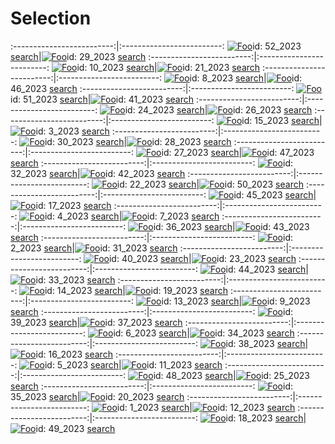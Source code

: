 # Selection

:-------------------------:|:-------------------------:
[![Foo](https://visualcommunicationdesign.github.io/content/2023/52.jpg)](https://visualcommunicationdesign.github.io/content/2023/52.jpg)id: 52_2023 [search](https://www.bing.com/images/search?view=detailv2&iss=sbi&form=SBIVSP&sbisrc=UrlPaste&q=imgurl:https://visualcommunicationdesign.github.io/content/2023/52.jpg)|[![Foo](https://visualcommunicationdesign.github.io/content/2023/29.jpg)](https://visualcommunicationdesign.github.io/content/2023/29.jpg)id: 29_2023 [search](https://www.bing.com/images/search?view=detailv2&iss=sbi&form=SBIVSP&sbisrc=UrlPaste&q=imgurl:https://visualcommunicationdesign.github.io/content/2023/29.jpg)
:-------------------------:|:-------------------------:
[![Foo](https://visualcommunicationdesign.github.io/content/2023/10.jpg)](https://visualcommunicationdesign.github.io/content/2023/10.jpg)id: 10_2023 [search](https://www.bing.com/images/search?view=detailv2&iss=sbi&form=SBIVSP&sbisrc=UrlPaste&q=imgurl:https://visualcommunicationdesign.github.io/content/2023/10.jpg)|[![Foo](https://visualcommunicationdesign.github.io/content/2023/21.jpg)](https://visualcommunicationdesign.github.io/content/2023/21.jpg)id: 21_2023 [search](https://www.bing.com/images/search?view=detailv2&iss=sbi&form=SBIVSP&sbisrc=UrlPaste&q=imgurl:https://visualcommunicationdesign.github.io/content/2023/21.jpg)
:-------------------------:|:-------------------------:
[![Foo](https://visualcommunicationdesign.github.io/content/2023/8.jpg)](https://visualcommunicationdesign.github.io/content/2023/8.jpg)id: 8_2023 [search](https://www.bing.com/images/search?view=detailv2&iss=sbi&form=SBIVSP&sbisrc=UrlPaste&q=imgurl:https://visualcommunicationdesign.github.io/content/2023/8.jpg)|[![Foo](https://visualcommunicationdesign.github.io/content/2023/46.jpg)](https://visualcommunicationdesign.github.io/content/2023/46.jpg)id: 46_2023 [search](https://www.bing.com/images/search?view=detailv2&iss=sbi&form=SBIVSP&sbisrc=UrlPaste&q=imgurl:https://visualcommunicationdesign.github.io/content/2023/46.jpg)
:-------------------------:|:-------------------------:
[![Foo](https://visualcommunicationdesign.github.io/content/2023/51.jpg)](https://visualcommunicationdesign.github.io/content/2023/51.jpg)id: 51_2023 [search](https://www.bing.com/images/search?view=detailv2&iss=sbi&form=SBIVSP&sbisrc=UrlPaste&q=imgurl:https://visualcommunicationdesign.github.io/content/2023/51.jpg)|[![Foo](https://visualcommunicationdesign.github.io/content/2023/41.jpg)](https://visualcommunicationdesign.github.io/content/2023/41.jpg)id: 41_2023 [search](https://www.bing.com/images/search?view=detailv2&iss=sbi&form=SBIVSP&sbisrc=UrlPaste&q=imgurl:https://visualcommunicationdesign.github.io/content/2023/41.jpg)
:-------------------------:|:-------------------------:
[![Foo](https://visualcommunicationdesign.github.io/content/2023/24.jpg)](https://visualcommunicationdesign.github.io/content/2023/24.jpg)id: 24_2023 [search](https://www.bing.com/images/search?view=detailv2&iss=sbi&form=SBIVSP&sbisrc=UrlPaste&q=imgurl:https://visualcommunicationdesign.github.io/content/2023/24.jpg)|[![Foo](https://visualcommunicationdesign.github.io/content/2023/26.jpg)](https://visualcommunicationdesign.github.io/content/2023/26.jpg)id: 26_2023 [search](https://www.bing.com/images/search?view=detailv2&iss=sbi&form=SBIVSP&sbisrc=UrlPaste&q=imgurl:https://visualcommunicationdesign.github.io/content/2023/26.jpg)
:-------------------------:|:-------------------------:
[![Foo](https://visualcommunicationdesign.github.io/content/2023/15.jpg)](https://visualcommunicationdesign.github.io/content/2023/15.jpg)id: 15_2023 [search](https://www.bing.com/images/search?view=detailv2&iss=sbi&form=SBIVSP&sbisrc=UrlPaste&q=imgurl:https://visualcommunicationdesign.github.io/content/2023/15.jpg)|[![Foo](https://visualcommunicationdesign.github.io/content/2023/3.jpg)](https://visualcommunicationdesign.github.io/content/2023/3.jpg)id: 3_2023 [search](https://www.bing.com/images/search?view=detailv2&iss=sbi&form=SBIVSP&sbisrc=UrlPaste&q=imgurl:https://visualcommunicationdesign.github.io/content/2023/3.jpg)
:-------------------------:|:-------------------------:
[![Foo](https://visualcommunicationdesign.github.io/content/2023/30.jpg)](https://visualcommunicationdesign.github.io/content/2023/30.jpg)id: 30_2023 [search](https://www.bing.com/images/search?view=detailv2&iss=sbi&form=SBIVSP&sbisrc=UrlPaste&q=imgurl:https://visualcommunicationdesign.github.io/content/2023/30.jpg)|[![Foo](https://visualcommunicationdesign.github.io/content/2023/28.jpg)](https://visualcommunicationdesign.github.io/content/2023/28.jpg)id: 28_2023 [search](https://www.bing.com/images/search?view=detailv2&iss=sbi&form=SBIVSP&sbisrc=UrlPaste&q=imgurl:https://visualcommunicationdesign.github.io/content/2023/28.jpg)
:-------------------------:|:-------------------------:
[![Foo](https://visualcommunicationdesign.github.io/content/2023/27.jpg)](https://visualcommunicationdesign.github.io/content/2023/27.jpg)id: 27_2023 [search](https://www.bing.com/images/search?view=detailv2&iss=sbi&form=SBIVSP&sbisrc=UrlPaste&q=imgurl:https://visualcommunicationdesign.github.io/content/2023/27.jpg)|[![Foo](https://visualcommunicationdesign.github.io/content/2023/47.jpg)](https://visualcommunicationdesign.github.io/content/2023/47.jpg)id: 47_2023 [search](https://www.bing.com/images/search?view=detailv2&iss=sbi&form=SBIVSP&sbisrc=UrlPaste&q=imgurl:https://visualcommunicationdesign.github.io/content/2023/47.jpg)
:-------------------------:|:-------------------------:
[![Foo](https://visualcommunicationdesign.github.io/content/2023/32.jpg)](https://visualcommunicationdesign.github.io/content/2023/32.jpg)id: 32_2023 [search](https://www.bing.com/images/search?view=detailv2&iss=sbi&form=SBIVSP&sbisrc=UrlPaste&q=imgurl:https://visualcommunicationdesign.github.io/content/2023/32.jpg)|[![Foo](https://visualcommunicationdesign.github.io/content/2023/42.jpg)](https://visualcommunicationdesign.github.io/content/2023/42.jpg)id: 42_2023 [search](https://www.bing.com/images/search?view=detailv2&iss=sbi&form=SBIVSP&sbisrc=UrlPaste&q=imgurl:https://visualcommunicationdesign.github.io/content/2023/42.jpg)
:-------------------------:|:-------------------------:
[![Foo](https://visualcommunicationdesign.github.io/content/2023/22.jpg)](https://visualcommunicationdesign.github.io/content/2023/22.jpg)id: 22_2023 [search](https://www.bing.com/images/search?view=detailv2&iss=sbi&form=SBIVSP&sbisrc=UrlPaste&q=imgurl:https://visualcommunicationdesign.github.io/content/2023/22.jpg)|[![Foo](https://visualcommunicationdesign.github.io/content/2023/50.jpg)](https://visualcommunicationdesign.github.io/content/2023/50.jpg)id: 50_2023 [search](https://www.bing.com/images/search?view=detailv2&iss=sbi&form=SBIVSP&sbisrc=UrlPaste&q=imgurl:https://visualcommunicationdesign.github.io/content/2023/50.jpg)
:-------------------------:|:-------------------------:
[![Foo](https://visualcommunicationdesign.github.io/content/2023/45.jpg)](https://visualcommunicationdesign.github.io/content/2023/45.jpg)id: 45_2023 [search](https://www.bing.com/images/search?view=detailv2&iss=sbi&form=SBIVSP&sbisrc=UrlPaste&q=imgurl:https://visualcommunicationdesign.github.io/content/2023/45.jpg)|[![Foo](https://visualcommunicationdesign.github.io/content/2023/17.jpg)](https://visualcommunicationdesign.github.io/content/2023/17.jpg)id: 17_2023 [search](https://www.bing.com/images/search?view=detailv2&iss=sbi&form=SBIVSP&sbisrc=UrlPaste&q=imgurl:https://visualcommunicationdesign.github.io/content/2023/17.jpg)
:-------------------------:|:-------------------------:
[![Foo](https://visualcommunicationdesign.github.io/content/2023/4.jpg)](https://visualcommunicationdesign.github.io/content/2023/4.jpg)id: 4_2023 [search](https://www.bing.com/images/search?view=detailv2&iss=sbi&form=SBIVSP&sbisrc=UrlPaste&q=imgurl:https://visualcommunicationdesign.github.io/content/2023/4.jpg)|[![Foo](https://visualcommunicationdesign.github.io/content/2023/7.jpg)](https://visualcommunicationdesign.github.io/content/2023/7.jpg)id: 7_2023 [search](https://www.bing.com/images/search?view=detailv2&iss=sbi&form=SBIVSP&sbisrc=UrlPaste&q=imgurl:https://visualcommunicationdesign.github.io/content/2023/7.jpg)
:-------------------------:|:-------------------------:
[![Foo](https://visualcommunicationdesign.github.io/content/2023/36.jpg)](https://visualcommunicationdesign.github.io/content/2023/36.jpg)id: 36_2023 [search](https://www.bing.com/images/search?view=detailv2&iss=sbi&form=SBIVSP&sbisrc=UrlPaste&q=imgurl:https://visualcommunicationdesign.github.io/content/2023/36.jpg)|[![Foo](https://visualcommunicationdesign.github.io/content/2023/43.jpg)](https://visualcommunicationdesign.github.io/content/2023/43.jpg)id: 43_2023 [search](https://www.bing.com/images/search?view=detailv2&iss=sbi&form=SBIVSP&sbisrc=UrlPaste&q=imgurl:https://visualcommunicationdesign.github.io/content/2023/43.jpg)
:-------------------------:|:-------------------------:
[![Foo](https://visualcommunicationdesign.github.io/content/2023/2.jpg)](https://visualcommunicationdesign.github.io/content/2023/2.jpg)id: 2_2023 [search](https://www.bing.com/images/search?view=detailv2&iss=sbi&form=SBIVSP&sbisrc=UrlPaste&q=imgurl:https://visualcommunicationdesign.github.io/content/2023/2.jpg)|[![Foo](https://visualcommunicationdesign.github.io/content/2023/31.jpg)](https://visualcommunicationdesign.github.io/content/2023/31.jpg)id: 31_2023 [search](https://www.bing.com/images/search?view=detailv2&iss=sbi&form=SBIVSP&sbisrc=UrlPaste&q=imgurl:https://visualcommunicationdesign.github.io/content/2023/31.jpg)
:-------------------------:|:-------------------------:
[![Foo](https://visualcommunicationdesign.github.io/content/2023/40.jpg)](https://visualcommunicationdesign.github.io/content/2023/40.jpg)id: 40_2023 [search](https://www.bing.com/images/search?view=detailv2&iss=sbi&form=SBIVSP&sbisrc=UrlPaste&q=imgurl:https://visualcommunicationdesign.github.io/content/2023/40.jpg)|[![Foo](https://visualcommunicationdesign.github.io/content/2023/23.jpg)](https://visualcommunicationdesign.github.io/content/2023/23.jpg)id: 23_2023 [search](https://www.bing.com/images/search?view=detailv2&iss=sbi&form=SBIVSP&sbisrc=UrlPaste&q=imgurl:https://visualcommunicationdesign.github.io/content/2023/23.jpg)
:-------------------------:|:-------------------------:
[![Foo](https://visualcommunicationdesign.github.io/content/2023/44.jpg)](https://visualcommunicationdesign.github.io/content/2023/44.jpg)id: 44_2023 [search](https://www.bing.com/images/search?view=detailv2&iss=sbi&form=SBIVSP&sbisrc=UrlPaste&q=imgurl:https://visualcommunicationdesign.github.io/content/2023/44.jpg)|[![Foo](https://visualcommunicationdesign.github.io/content/2023/33.jpg)](https://visualcommunicationdesign.github.io/content/2023/33.jpg)id: 33_2023 [search](https://www.bing.com/images/search?view=detailv2&iss=sbi&form=SBIVSP&sbisrc=UrlPaste&q=imgurl:https://visualcommunicationdesign.github.io/content/2023/33.jpg)
:-------------------------:|:-------------------------:
[![Foo](https://visualcommunicationdesign.github.io/content/2023/14.jpg)](https://visualcommunicationdesign.github.io/content/2023/14.jpg)id: 14_2023 [search](https://www.bing.com/images/search?view=detailv2&iss=sbi&form=SBIVSP&sbisrc=UrlPaste&q=imgurl:https://visualcommunicationdesign.github.io/content/2023/14.jpg)|[![Foo](https://visualcommunicationdesign.github.io/content/2023/19.jpg)](https://visualcommunicationdesign.github.io/content/2023/19.jpg)id: 19_2023 [search](https://www.bing.com/images/search?view=detailv2&iss=sbi&form=SBIVSP&sbisrc=UrlPaste&q=imgurl:https://visualcommunicationdesign.github.io/content/2023/19.jpg)
:-------------------------:|:-------------------------:
[![Foo](https://visualcommunicationdesign.github.io/content/2023/13.jpg)](https://visualcommunicationdesign.github.io/content/2023/13.jpg)id: 13_2023 [search](https://www.bing.com/images/search?view=detailv2&iss=sbi&form=SBIVSP&sbisrc=UrlPaste&q=imgurl:https://visualcommunicationdesign.github.io/content/2023/13.jpg)|[![Foo](https://visualcommunicationdesign.github.io/content/2023/9.jpg)](https://visualcommunicationdesign.github.io/content/2023/9.jpg)id: 9_2023 [search](https://www.bing.com/images/search?view=detailv2&iss=sbi&form=SBIVSP&sbisrc=UrlPaste&q=imgurl:https://visualcommunicationdesign.github.io/content/2023/9.jpg)
:-------------------------:|:-------------------------:
[![Foo](https://visualcommunicationdesign.github.io/content/2023/39.jpg)](https://visualcommunicationdesign.github.io/content/2023/39.jpg)id: 39_2023 [search](https://www.bing.com/images/search?view=detailv2&iss=sbi&form=SBIVSP&sbisrc=UrlPaste&q=imgurl:https://visualcommunicationdesign.github.io/content/2023/39.jpg)|[![Foo](https://visualcommunicationdesign.github.io/content/2023/37.jpg)](https://visualcommunicationdesign.github.io/content/2023/37.jpg)id: 37_2023 [search](https://www.bing.com/images/search?view=detailv2&iss=sbi&form=SBIVSP&sbisrc=UrlPaste&q=imgurl:https://visualcommunicationdesign.github.io/content/2023/37.jpg)
:-------------------------:|:-------------------------:
[![Foo](https://visualcommunicationdesign.github.io/content/2023/6.jpg)](https://visualcommunicationdesign.github.io/content/2023/6.jpg)id: 6_2023 [search](https://www.bing.com/images/search?view=detailv2&iss=sbi&form=SBIVSP&sbisrc=UrlPaste&q=imgurl:https://visualcommunicationdesign.github.io/content/2023/6.jpg)|[![Foo](https://visualcommunicationdesign.github.io/content/2023/34.jpg)](https://visualcommunicationdesign.github.io/content/2023/34.jpg)id: 34_2023 [search](https://www.bing.com/images/search?view=detailv2&iss=sbi&form=SBIVSP&sbisrc=UrlPaste&q=imgurl:https://visualcommunicationdesign.github.io/content/2023/34.jpg)
:-------------------------:|:-------------------------:
[![Foo](https://visualcommunicationdesign.github.io/content/2023/38.jpg)](https://visualcommunicationdesign.github.io/content/2023/38.jpg)id: 38_2023 [search](https://www.bing.com/images/search?view=detailv2&iss=sbi&form=SBIVSP&sbisrc=UrlPaste&q=imgurl:https://visualcommunicationdesign.github.io/content/2023/38.jpg)|[![Foo](https://visualcommunicationdesign.github.io/content/2023/16.jpg)](https://visualcommunicationdesign.github.io/content/2023/16.jpg)id: 16_2023 [search](https://www.bing.com/images/search?view=detailv2&iss=sbi&form=SBIVSP&sbisrc=UrlPaste&q=imgurl:https://visualcommunicationdesign.github.io/content/2023/16.jpg)
:-------------------------:|:-------------------------:
[![Foo](https://visualcommunicationdesign.github.io/content/2023/5.jpg)](https://visualcommunicationdesign.github.io/content/2023/5.jpg)id: 5_2023 [search](https://www.bing.com/images/search?view=detailv2&iss=sbi&form=SBIVSP&sbisrc=UrlPaste&q=imgurl:https://visualcommunicationdesign.github.io/content/2023/5.jpg)|[![Foo](https://visualcommunicationdesign.github.io/content/2023/11.jpg)](https://visualcommunicationdesign.github.io/content/2023/11.jpg)id: 11_2023 [search](https://www.bing.com/images/search?view=detailv2&iss=sbi&form=SBIVSP&sbisrc=UrlPaste&q=imgurl:https://visualcommunicationdesign.github.io/content/2023/11.jpg)
:-------------------------:|:-------------------------:
[![Foo](https://visualcommunicationdesign.github.io/content/2023/48.jpg)](https://visualcommunicationdesign.github.io/content/2023/48.jpg)id: 48_2023 [search](https://www.bing.com/images/search?view=detailv2&iss=sbi&form=SBIVSP&sbisrc=UrlPaste&q=imgurl:https://visualcommunicationdesign.github.io/content/2023/48.jpg)|[![Foo](https://visualcommunicationdesign.github.io/content/2023/25.jpg)](https://visualcommunicationdesign.github.io/content/2023/25.jpg)id: 25_2023 [search](https://www.bing.com/images/search?view=detailv2&iss=sbi&form=SBIVSP&sbisrc=UrlPaste&q=imgurl:https://visualcommunicationdesign.github.io/content/2023/25.jpg)
:-------------------------:|:-------------------------:
[![Foo](https://visualcommunicationdesign.github.io/content/2023/35.jpg)](https://visualcommunicationdesign.github.io/content/2023/35.jpg)id: 35_2023 [search](https://www.bing.com/images/search?view=detailv2&iss=sbi&form=SBIVSP&sbisrc=UrlPaste&q=imgurl:https://visualcommunicationdesign.github.io/content/2023/35.jpg)|[![Foo](https://visualcommunicationdesign.github.io/content/2023/20.jpg)](https://visualcommunicationdesign.github.io/content/2023/20.jpg)id: 20_2023 [search](https://www.bing.com/images/search?view=detailv2&iss=sbi&form=SBIVSP&sbisrc=UrlPaste&q=imgurl:https://visualcommunicationdesign.github.io/content/2023/20.jpg)
:-------------------------:|:-------------------------:
[![Foo](https://visualcommunicationdesign.github.io/content/2023/1.jpg)](https://visualcommunicationdesign.github.io/content/2023/1.jpg)id: 1_2023 [search](https://www.bing.com/images/search?view=detailv2&iss=sbi&form=SBIVSP&sbisrc=UrlPaste&q=imgurl:https://visualcommunicationdesign.github.io/content/2023/1.jpg)|[![Foo](https://visualcommunicationdesign.github.io/content/2023/12.jpg)](https://visualcommunicationdesign.github.io/content/2023/12.jpg)id: 12_2023 [search](https://www.bing.com/images/search?view=detailv2&iss=sbi&form=SBIVSP&sbisrc=UrlPaste&q=imgurl:https://visualcommunicationdesign.github.io/content/2023/12.jpg)
:-------------------------:|:-------------------------:
[![Foo](https://visualcommunicationdesign.github.io/content/2023/18.jpg)](https://visualcommunicationdesign.github.io/content/2023/18.jpg)id: 18_2023 [search](https://www.bing.com/images/search?view=detailv2&iss=sbi&form=SBIVSP&sbisrc=UrlPaste&q=imgurl:https://visualcommunicationdesign.github.io/content/2023/18.jpg)|[![Foo](https://visualcommunicationdesign.github.io/content/2023/49.jpg)](https://visualcommunicationdesign.github.io/content/2023/49.jpg)id: 49_2023 [search](https://www.bing.com/images/search?view=detailv2&iss=sbi&form=SBIVSP&sbisrc=UrlPaste&q=imgurl:https://visualcommunicationdesign.github.io/content/2023/49.jpg)
